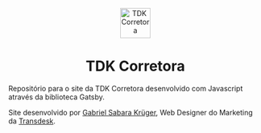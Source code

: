 <p align="center">
  <a href="http://www.tdkcorretora.com.br">
    <img alt="TDK Corretora" src="http://www.tdkcorretora.com.br/assets/img/tdk_favicon.png" width="60" />
  </a>
</p>
<h1 align="center">
  TDK Corretora
</h1>

Repositório para o site da TDK Corretora desenvolvido com Javascript através da biblioteca Gatsby.

Site desenvolvido por <a href="linkedin.com/in/gabriel-sabara-krüger-a4871518b/" target="_blank">Gabriel Sabara Krüger</a>, Web Designer do Marketing da <a href="https://transdesk.com.br" target="_blank">Transdesk</a>.
